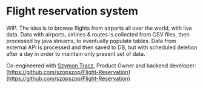 # Flight reservation system
WIP. The idea is to browse flights from airports all over the world, with live data. Data with airports, airlines & routes is collected from CSV files, then processed by java streams, to eventually populate tables. Data from external API is processed and then saved to DB, but with scheduled deletion after a day in order to maintain only present set of data.

Co-engineered with [Szymon Tracz](https://github.com/szopszop/), Product Owner and backend developer:
[https://github.com/szopszop/Flight-Reservation](https://github.com/szopszop/Flight-Reservation)
